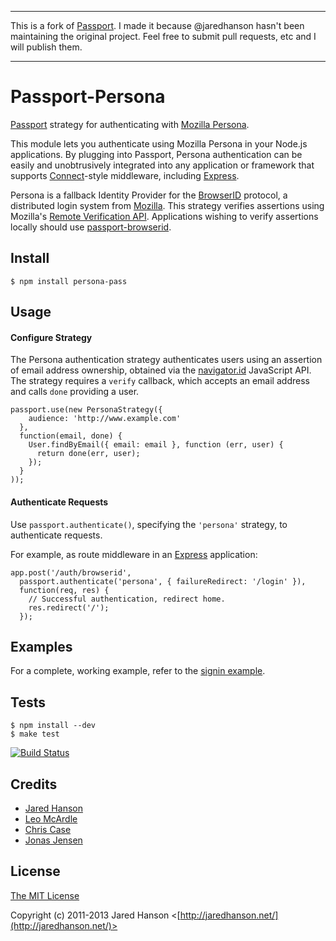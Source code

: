 ----

This is a fork of [Passport](https://github.com/jaredhanson/passport). I made it because @jaredhanson hasn't been 
maintaining the original project. Feel free to submit pull requests, etc and I will publish them.

----

# Passport-Persona

[Passport](https://github.com/Morgul/passport) strategy for authenticating
with [Mozilla Persona](https://login.persona.org/).

This module lets you authenticate using Mozilla Persona in your Node.js
applications.  By plugging into Passport, Persona authentication can be easily
and unobtrusively integrated into any application or framework that supports
[Connect](http://www.senchalabs.org/connect/)-style middleware, including
[Express](http://expressjs.com/).

Persona is a fallback Identity Provider for the [BrowserID](https://developer.mozilla.org/en-US/docs/Mozilla/Persona)
protocol, a distributed login system from [Mozilla](http://www.mozilla.org/).
This strategy verifies assertions using Mozilla's [Remote Verification API](https://developer.mozilla.org/en-US/docs/Mozilla/Persona/Remote_Verification_API).
Applications wishing to verify assertions locally should use
[passport-browserid](https://github.com/jaredhanson/passport-browserid).

## Install

    $ npm install persona-pass

## Usage

#### Configure Strategy

The Persona authentication strategy authenticates users using an assertion of
email address ownership, obtained via the [navigator.id](https://developer.mozilla.org/en-US/docs/Web/API/navigator.id)
JavaScript API.  The strategy requires a `verify` callback, which accepts an
email address and calls `done` providing a user.

    passport.use(new PersonaStrategy({
        audience: 'http://www.example.com'
      },
      function(email, done) {
        User.findByEmail({ email: email }, function (err, user) {
          return done(err, user);
        });
      }
    ));

#### Authenticate Requests

Use `passport.authenticate()`, specifying the `'persona'` strategy, to
authenticate requests.

For example, as route middleware in an [Express](http://expressjs.com/)
application:

    app.post('/auth/browserid', 
      passport.authenticate('persona', { failureRedirect: '/login' }),
      function(req, res) {
        // Successful authentication, redirect home.
        res.redirect('/');
      });

## Examples

For a complete, working example, refer to the [signin example](https://github.com/Morgul/passport-persona/tree/master/examples/signin).

## Tests

    $ npm install --dev
    $ make test

[![Build Status](https://secure.travis-ci.org/Morgul/passport-persona.png)](http://travis-ci.org/Morgul/passport-persona)

## Credits

  - [Jared Hanson](http://github.com/jaredhanson)
  - [Leo McArdle](https://github.com/LeoMcA)
  - [Chris Case](https://github.com/Morgul)
  - [Jonas Jensen](https://github.com/jonasfj)

## License

[The MIT License](http://opensource.org/licenses/MIT)

Copyright (c) 2011-2013 Jared Hanson <[http://jaredhanson.net/](http://jaredhanson.net/)>
